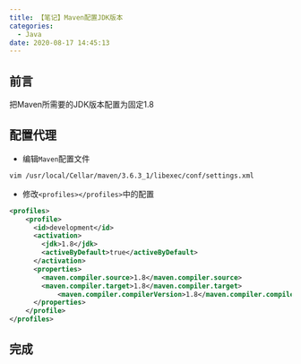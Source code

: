 ```yaml
---
title: 【笔记】Maven配置JDK版本
categories:
  - Java
date: 2020-08-17 14:45:13
---
```


## 前言

把Maven所需要的JDK版本配置为固定1.8

<!-- more -->

## 配置代理

- 编辑`Maven`配置文件

``` sh
vim /usr/local/Cellar/maven/3.6.3_1/libexec/conf/settings.xml
```

- 修改`<profiles></profiles>`中的配置

``` xml
<profiles>
    <profile>
      <id>development</id>
      <activation>
        <jdk>1.8</jdk>
        <activeByDefault>true</activeByDefault>
      </activation>
      <properties>
      	<maven.compiler.source>1.8</maven.compiler.source>
      	<maven.compiler.target>1.8</maven.compiler.target>
    		<maven.compiler.compilerVersion>1.8</maven.compiler.compilerVersion>
      </properties>
    </profile>
</profiles>
```

## 完成

